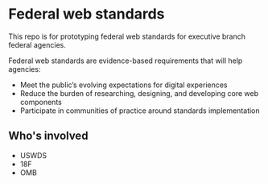 # Federal web standards

This repo is for prototyping federal web standards for executive branch federal agencies. 

Federal web standards are evidence-based requirements that will help agencies:
- Meet the public’s evolving expectations for digital experiences
- Reduce the burden of researching, designing, and developing core web components
- Participate in communities of practice around standards implementation

## Who's involved
- USWDS
- 18F
- OMB

